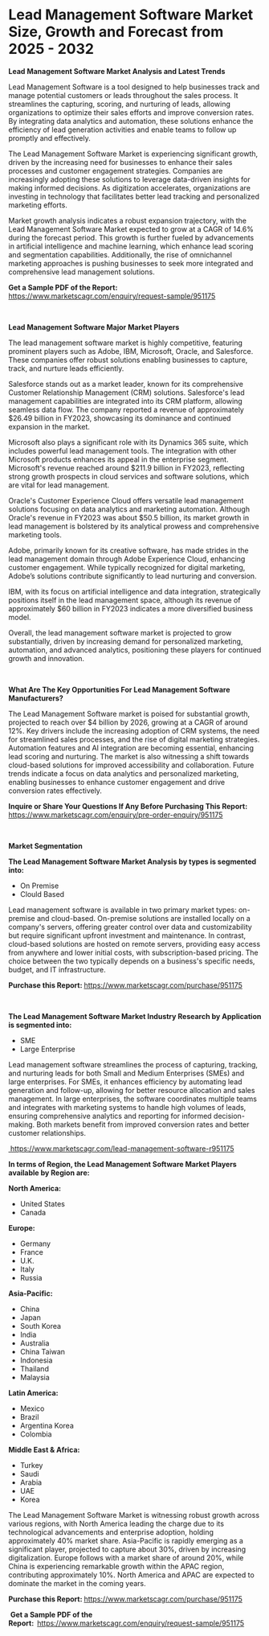<p><h1>Lead Management Software Market Size, Growth and Forecast from 2025 - 2032</h1></p><p><strong>Lead Management Software Market Analysis and Latest Trends</strong></p>
<p><p>Lead Management Software is a tool designed to help businesses track and manage potential customers or leads throughout the sales process. It streamlines the capturing, scoring, and nurturing of leads, allowing organizations to optimize their sales efforts and improve conversion rates. By integrating data analytics and automation, these solutions enhance the efficiency of lead generation activities and enable teams to follow up promptly and effectively.</p><p>The Lead Management Software Market is experiencing significant growth, driven by the increasing need for businesses to enhance their sales processes and customer engagement strategies. Companies are increasingly adopting these solutions to leverage data-driven insights for making informed decisions. As digitization accelerates, organizations are investing in technology that facilitates better lead tracking and personalized marketing efforts.</p><p>Market growth analysis indicates a robust expansion trajectory, with the Lead Management Software Market expected to grow at a CAGR of 14.6% during the forecast period. This growth is further fueled by advancements in artificial intelligence and machine learning, which enhance lead scoring and segmentation capabilities. Additionally, the rise of omnichannel marketing approaches is pushing businesses to seek more integrated and comprehensive lead management solutions.</p></p>
<p><strong>Get a Sample PDF of the Report:&nbsp;</strong> <a href="https://www.marketscagr.com/enquiry/request-sample/951175?utm_campaign=2667&utm_medium=2&utm_source=Github&utm_content=ia&utm_term=17042025&utm_id=lead-management-software">https://www.marketscagr.com/enquiry/request-sample/951175</a></p>
<p>&nbsp;</p>
<p><strong>Lead Management Software Major Market Players</strong></p>
<p><p>The lead management software market is highly competitive, featuring prominent players such as Adobe, IBM, Microsoft, Oracle, and Salesforce. These companies offer robust solutions enabling businesses to capture, track, and nurture leads efficiently.</p><p>Salesforce stands out as a market leader, known for its comprehensive Customer Relationship Management (CRM) solutions. Salesforce's lead management capabilities are integrated into its CRM platform, allowing seamless data flow. The company reported a revenue of approximately $26.49 billion in FY2023, showcasing its dominance and continued expansion in the market.</p><p>Microsoft also plays a significant role with its Dynamics 365 suite, which includes powerful lead management tools. The integration with other Microsoft products enhances its appeal in the enterprise segment. Microsoft's revenue reached around $211.9 billion in FY2023, reflecting strong growth prospects in cloud services and software solutions, which are vital for lead management.</p><p>Oracle's Customer Experience Cloud offers versatile lead management solutions focusing on data analytics and marketing automation. Although Oracle's revenue in FY2023 was about $50.5 billion, its market growth in lead management is bolstered by its analytical prowess and comprehensive marketing tools.</p><p>Adobe, primarily known for its creative software, has made strides in the lead management domain through Adobe Experience Cloud, enhancing customer engagement. While typically recognized for digital marketing, Adobe’s solutions contribute significantly to lead nurturing and conversion.</p><p>IBM, with its focus on artificial intelligence and data integration, strategically positions itself in the lead management space, although its revenue of approximately $60 billion in FY2023 indicates a more diversified business model.</p><p>Overall, the lead management software market is projected to grow substantially, driven by increasing demand for personalized marketing, automation, and advanced analytics, positioning these players for continued growth and innovation.</p></p>
<p>&nbsp;</p>
<p><strong>What Are The Key Opportunities For Lead Management Software Manufacturers?</strong></p>
<p><p>The Lead Management Software market is poised for substantial growth, projected to reach over $4 billion by 2026, growing at a CAGR of around 12%. Key drivers include the increasing adoption of CRM systems, the need for streamlined sales processes, and the rise of digital marketing strategies. Automation features and AI integration are becoming essential, enhancing lead scoring and nurturing. The market is also witnessing a shift towards cloud-based solutions for improved accessibility and collaboration. Future trends indicate a focus on data analytics and personalized marketing, enabling businesses to enhance customer engagement and drive conversion rates effectively.</p></p>
<p><strong>Inquire or Share Your Questions If Any Before Purchasing This Report:</strong> <a href="https://www.marketscagr.com/enquiry/pre-order-enquiry/951175?utm_campaign=2667&utm_medium=2&utm_source=Github&utm_content=ia&utm_term=17042025&utm_id=lead-management-software">https://www.marketscagr.com/enquiry/pre-order-enquiry/951175</a></p>
<p>&nbsp;</p>
<p><strong>Market Segmentation</strong></p>
<p><strong>The Lead Management Software Market Analysis by types is segmented into:</strong></p>
<p><ul><li>On Premise</li><li>Clould Based</li></ul></p>
<p><p>Lead management software is available in two primary market types: on-premise and cloud-based. On-premise solutions are installed locally on a company's servers, offering greater control over data and customizability but require significant upfront investment and maintenance. In contrast, cloud-based solutions are hosted on remote servers, providing easy access from anywhere and lower initial costs, with subscription-based pricing. The choice between the two typically depends on a business's specific needs, budget, and IT infrastructure.</p></p>
<p><strong>Purchase this Report:&nbsp;</strong><a href="https://www.marketscagr.com/purchase/951175?utm_campaign=2667&utm_medium=2&utm_source=Github&utm_content=ia&utm_term=17042025&utm_id=lead-management-software">https://www.marketscagr.com/purchase/951175</a></p>
<p>&nbsp;</p>
<p><strong>The Lead Management Software Market Industry Research by Application is segmented into:</strong></p>
<p><ul><li>SME</li><li>Large Enterprise</li></ul></p>
<p><p>Lead management software streamlines the process of capturing, tracking, and nurturing leads for both Small and Medium Enterprises (SMEs) and large enterprises. For SMEs, it enhances efficiency by automating lead generation and follow-up, allowing for better resource allocation and sales management. In large enterprises, the software coordinates multiple teams and integrates with marketing systems to handle high volumes of leads, ensuring comprehensive analytics and reporting for informed decision-making. Both markets benefit from improved conversion rates and better customer relationships.</p></p>
<p><a href="https://www.marketscagr.com/lead-management-software-r951175?utm_campaign=2667&utm_medium=2&utm_source=Github&utm_content=ia&utm_term=17042025&utm_id=lead-management-software">&nbsp;https://www.marketscagr.com/lead-management-software-r951175</a></p>
<p><strong>In terms of Region, the Lead Management Software Market Players available by Region are:</strong></p>
<p>
    <p> <strong> North America: </strong>
        <ul>
            <li>United States</li>
            <li>Canada</li>
        </ul>
        </p> 
    <p> <strong> Europe: </strong>
        <ul>
            <li>Germany</li>
            <li>France</li>
            <li>U.K.</li>
            <li>Italy</li>
            <li>Russia</li>
        </ul>
        </p> 
    <p> <strong> Asia-Pacific: </strong>
        <ul>
            <li>China</li>
            <li>Japan</li>
            <li>South Korea</li>
            <li>India</li>
            <li>Australia</li>
            <li>China Taiwan</li>
            <li>Indonesia</li>
            <li>Thailand</li>
            <li>Malaysia</li>
        </ul>
        </p> 
    <p> <strong> Latin America: </strong>
        <ul>
            <li>Mexico</li>
            <li>Brazil</li>
            <li>Argentina Korea</li>
            <li>Colombia</li>
        </ul>
        </p> 
    <p> <strong> Middle East & Africa: </strong>
        <ul>
            <li>Turkey</li>
            <li>Saudi</li>
            <li>Arabia</li>
            <li>UAE</li>
            <li>Korea</li>
        </ul>
    </p>
    </p>
<p><p>The Lead Management Software Market is witnessing robust growth across various regions, with North America leading the charge due to its technological advancements and enterprise adoption, holding approximately 40% market share. Asia-Pacific is rapidly emerging as a significant player, projected to capture about 30%, driven by increasing digitalization. Europe follows with a market share of around 20%, while China is experiencing remarkable growth within the APAC region, contributing approximately 10%. North America and APAC are expected to dominate the market in the coming years.</p></p>
<p><strong>Purchase this Report: </strong><a href="https://www.marketscagr.com/purchase/951175?utm_campaign=2667&utm_medium=2&utm_source=Github&utm_content=ia&utm_term=17042025&utm_id=lead-management-software">https://www.marketscagr.com/purchase/951175</a></p>
<p>&nbsp;<strong>Get a Sample PDF of the Report:&nbsp;&nbsp;</strong><a href="https://www.marketscagr.com/enquiry/request-sample/951175?utm_campaign=2667&utm_medium=2&utm_source=Github&utm_content=ia&utm_term=17042025&utm_id=lead-management-software">https://www.marketscagr.com/enquiry/request-sample/951175</a></p>
<p><strong></strong></p>
<p><p></p><p></p><p></p></p>